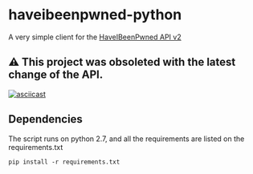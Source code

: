 # haveibeenpwned-python
A very simple client for the [HaveIBeenPwned API v2](https://haveibeenpwned.com/API/v2)

## :warning: This project was obsoleted with the latest change of the API.

[![asciicast](https://asciinema.org/a/cwjupyyz54fwd9eimwsvm849s.png)](https://asciinema.org/a/cwjupyyz54fwd9eimwsvm849s)

## Dependencies

The script runs on python 2.7, and all the requirements are listed on the requirements.txt

`pip install -r requirements.txt`

